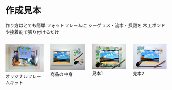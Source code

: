 # 作成見本
作り方はとても簡単
フォットフレームに
シーグラス・流木・貝殻を
木工ボンドや接着剤で張り付けるだけ

<div class="columns"><div class="column">
   
![これはオリジナルフレームキットの１こです！](./sakuseimihon-1.jpg)
オリジナルフレームキット

</div><div class="column">

![これはオリジナルフレームキットの１こです！](./sakuseimihon-2.jpg)
商品の中身

</div><div class="column">

![これはオリジナルフレームキットの１こです！](./sakuseimihon-3.jpg)
見本1

</div><div class="column">

![これはオリジナルフレームキットの１こです！](./sakuseimihon-4.jpg)
見本2

</div></div>

